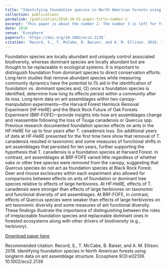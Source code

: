 ```yaml
---
title: "Identifying foundation species in North American forests using longterm data on ant assemblage structure"
collection: publications
permalink: /publication/2010-10-01-paper-title-number-2
excerpt: 'This paper is about the number 2. The number 3 is left for future work.'
date: 2018
venue: 'Ecosphere'
paperurl: 'https://doi.org/10.1002/ecs2.2139'
citation: 'Record, S., T. McCabe, B. Baiser, and A. M. Ellison. 2018. Identifying foundation species in North American forests using longterm data on ant assemblage structure. Ecosphere 9(3):e02139. 10.1002/ecs2.2139'
---
```

Foundation species are locally abundant and uniquely control associated biodiversity, whereas dominant species are locally abundant but are thought to be replaceable in ecological systems. It is important to distinguish foundation from dominant species to direct conservation efforts. Long‐term studies that remove abundant species while measuring community dynamics have the potential to (1) aid in the identification of foundation vs. dominant species and, (2) once a foundation species is identified, determine how long its effects persist within a community after its loss. Long‐term data on ant assemblages within two canopy‐manipulation experiments—the Harvard Forest Hemlock Removal Experiment (HF‐HeRE) and the Black Rock Future of Oak Forests Experiment (BRF‐FOFE)—provide insights into how ant assemblages change and reassemble following the loss of Tsuga canadensis or Quercus spp. Previous research documented foundation species effects on ants in the HF‐HeRE for up to four years after T. canadensis loss. Six additional years of data at HF‐HeRE presented for the first time here show that removal of T. canadensis resulted in taxonomic and some measures of functional shifts in ant assemblages that persisted for ten years, further supporting the hypothesis that T. canadensis is a foundation species at Harvard Forest. In contrast, ant assemblages at BRF‐FOFE varied little regardless of whether oaks or other tree species were removed from the canopy, suggesting that Quercus species do not act as foundation species at Black Rock Forest. Deer and moose exclosures within each experiment also allowed for comparisons between effects on ants of foundation or dominant tree species relative to effects of large herbivores. At HF‐HeRE, effects of T. canadensis were stronger than effects of large herbivores on taxonomic and functional diversity of ant assemblages. At BRF‐FOFE, in contrast, effects of Quercus species were weaker than effects of large herbivores on ant taxonomic diversity and some measures of ant functional diversity. These findings illustrate the importance of distinguishing between the roles of irreplaceable foundation species and replaceable dominant ones in forested ecosystems along with other drivers of biodiversity (e.g., herbivory).

[Download paper here](https://doi.org/10.1002/ecs2.2139)

Recommended citation: Record, S., T. McCabe, B. Baiser, and A. M. Ellison. 2018. Identifying foundation species in North American forests using longterm data on ant assemblage structure. Ecosphere 9(3):e02139. 10.1002/ecs2.2139
